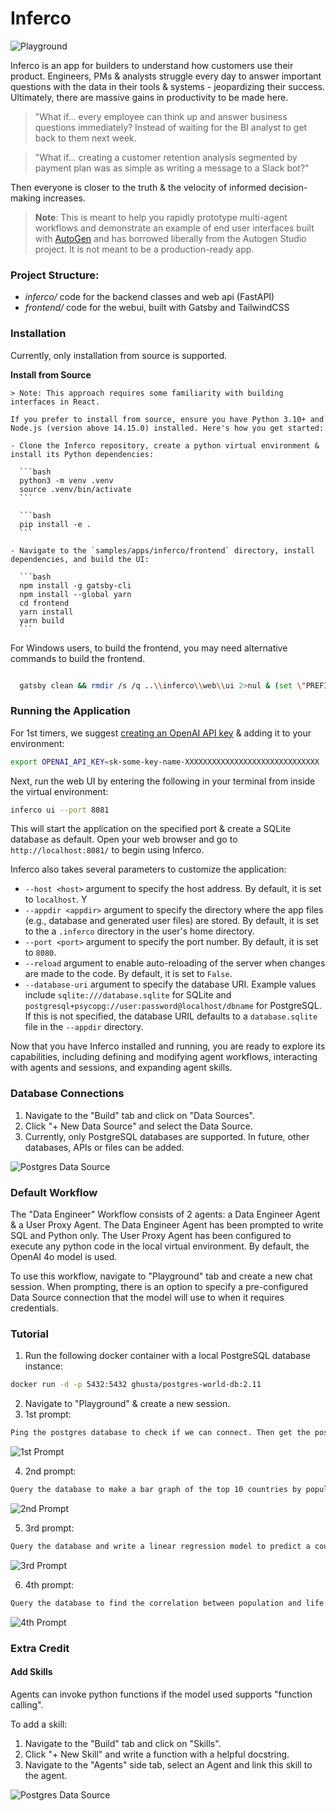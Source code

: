# Inferco

![Playground](./docs/inferco-playground.png)

Inferco is an app for builders to understand how customers use their product. Engineers, PMs & analysts struggle every day to answer important questions with the data in their tools & systems - jeopardizing their success. Ultimately, there are massive gains in productivity to be made here.

> "What if... every employee can think up and answer business questions immediately? Instead of waiting for the BI analyst to get back to them next week. 

> "What if... creating a customer retention analysis segmented by payment plan was as simple as writing a message to a Slack bot?"

Then everyone is closer to the truth & the velocity of informed decision-making increases.

> **Note**: This is meant to help you rapidly prototype multi-agent workflows and demonstrate an example of end user interfaces built with [AutoGen](https://microsoft.github.io/autogen) and has borrowed liberally from the Autogen Studio project. It is not meant to be a production-ready app.


### Project Structure:

- _inferco/_ code for the backend classes and web api (FastAPI)
- _frontend/_ code for the webui, built with Gatsby and TailwindCSS

### Installation

Currently, only installation from source is supported.

**Install from Source**

    > Note: This approach requires some familiarity with building interfaces in React.

    If you prefer to install from source, ensure you have Python 3.10+ and Node.js (version above 14.15.0) installed. Here's how you get started:

    - Clone the Inferco repository, create a python virtual environment & install its Python dependencies:

      ```bash
      python3 -m venv .venv
      source .venv/bin/activate
      ```

      ```bash
      pip install -e .
      ```

    - Navigate to the `samples/apps/inferco/frontend` directory, install dependencies, and build the UI:

      ```bash
      npm install -g gatsby-cli
      npm install --global yarn
      cd frontend
      yarn install
      yarn build
      ```

For Windows users, to build the frontend, you may need alternative commands to build the frontend.

```bash

  gatsby clean && rmdir /s /q ..\\inferco\\web\\ui 2>nul & (set \"PREFIX_PATH_VALUE=\" || ver>nul) && gatsby build --prefix-paths && xcopy /E /I /Y public ..\\inferco\\web\\ui

```

### Running the Application

For 1st timers, we suggest [creating an OpenAI API key](https://platform.openai.com/api-keys) & adding it to your environment:

```bash
export OPENAI_API_KEY=sk-some-key-name-XXXXXXXXXXXXXXXXXXXXXXXXXXXXXX
```

Next, run the web UI by entering the following in your terminal from inside the virtual environment:

```bash
inferco ui --port 8081
```

This will start the application on the specified port & create a SQLite database as default. Open your web browser and go to `http://localhost:8081/` to begin using Inferco.

Inferco also takes several parameters to customize the application:

- `--host <host>` argument to specify the host address. By default, it is set to `localhost`. Y
- `--appdir <appdir>` argument to specify the directory where the app files (e.g., database and generated user files) are stored. By default, it is set to the a `.inferco` directory in the user's home directory.
- `--port <port>` argument to specify the port number. By default, it is set to `8080`.
- `--reload` argument to enable auto-reloading of the server when changes are made to the code. By default, it is set to `False`.
- `--database-uri` argument to specify the database URI. Example values include `sqlite:///database.sqlite` for SQLite and `postgresql+psycopg://user:password@localhost/dbname` for PostgreSQL. If this is not specified, the database URIL defaults to a `database.sqlite` file in the `--appdir` directory.

Now that you have Inferco installed and running, you are ready to explore its capabilities, including defining and modifying agent workflows, interacting with agents and sessions, and expanding agent skills.

### Database Connections

1. Navigate to the "Build" tab and click on "Data Sources". 
2. Click "+ New Data Source" and select the Data Source. 
3. Currently, only PostgreSQL databases are supported. In future, other databases, APIs or files can be added.

![Postgres Data Source](docs/postgres-data-source.png)

### Default Workflow

The "Data Engineer" Workflow consists of 2 agents: a Data Engineer Agent & a User Proxy Agent. The Data Engineer Agent has been prompted to write SQL and Python only. The User Proxy Agent has been configured to execute any python code in the local virtual environment. By default, the OpenAI 4o model is used.

To use this workflow, navigate to "Playground" tab and create a new chat session. When prompting, there is an option to specify a pre-configured Data Source connection that the model will use to when it requires credentials.

### Tutorial

1. Run the following docker container with a local PostgreSQL database instance:
```bash
docker run -d -p 5432:5432 ghusta/postgres-world-db:2.11
```
2. Navigate to "Playground" & create a new session.
3. 1st prompt:
```txt
Ping the postgres database to check if we can connect. Then get the postgres database schema using the function call. Use the following credentials: username: world password: world123 host: 127.0.0.1 port: 5432 db-name: world-db
```

![1st Prompt](docs/1st%20prompt.png)

4. 2nd prompt:
```txt
Query the database to make a bar graph of the top 10 countries by population in Africa. Save this bar graph
```

![2nd Prompt](docs/2nd%20prompt.png)

5. 3rd prompt: 
```txt
Query the database and write a linear regression model to predict a countries population given gnp, surface_area, indep_year & life_expectancy. Report the model weights and interpret them.
```

![3rd Prompt](docs/3rd%20prompt.png)

6. 4th prompt:
```txt
Query the database to find the correlation between population and life expectancy. Create a scatter plot of countries and save it.
```
![4th Prompt](docs/4th%20prompt.png)

### Extra Credit

#### Add Skills

Agents can invoke python functions if the model used supports "function calling".

To add a skill:
1. Navigate to the "Build" tab and click on "Skills". 
2. Click "+ New Skill" and write a function with a helpful docstring. 
3. Navigate to the "Agents" side tab, select an Agent and link this skill to the agent.

![Postgres Data Source](docs/postgres-data-source.png)


